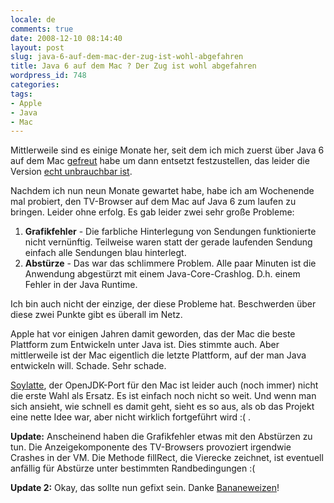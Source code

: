 ```yaml
---
locale: de
comments: true
date: 2008-12-10 08:14:40
layout: post
slug: java-6-auf-dem-mac-der-zug-ist-wohl-abgefahren
title: Java 6 auf dem Mac ? Der Zug ist wohl abgefahren
wordpress_id: 748
categories:
tags:
- Apple
- Java
- Mac
---
```


Mittlerweile sind es einige Monate her, seit dem ich mich zuerst über Java 6
auf dem Mac [gefreut](http://blog.wannawork.de/2008/04/30/na-endlich-java-6-fuer-mac/) 
habe um dann entsetzt festzustellen, das leider die Version 
[echt unbrauchbar ist](http://blog.wannawork.de/2008/05/01/java-6-on-mac-worst-release-ever/).

Nachdem ich nun neun Monate gewartet habe, habe ich am Wochenende mal probiert,
den TV-Browser auf dem Mac auf Java 6 zum laufen zu bringen. Leider ohne
erfolg. Es gab leider zwei sehr große Probleme:

  1. **Grafikfehler** - Die farbliche Hinterlegung von Sendungen funktionierte
     nicht vernünftig. Teilweise waren statt der gerade laufenden Sendung
     einfach alle Sendungen blau hinterlegt.
  2. **Abstürze** - Das war das schlimmere Problem. Alle paar Minuten ist die
     Anwendung abgestürzt mit einem Java-Core-Crashlog. D.h. einem Fehler in
     der Java Runtime.

Ich bin auch nicht der einzige, der diese Probleme hat. Beschwerden über diese
zwei Punkte gibt es überall im Netz.

Apple hat vor einigen Jahren damit geworden, das der Mac die beste Plattform
zum Entwickeln unter Java ist. Dies stimmte auch. Aber mittlerweile ist der Mac
eigentlich die letzte Plattform, auf der man Java entwickeln will. Schade. Sehr
schade.

[Soylatte](http://landonf.bikemonkey.org/static/soylatte/), der OpenJDK-Port
für den Mac ist leider auch (noch immer) nicht die erste Wahl als Ersatz. Es
ist einfach noch nicht so weit. Und wenn man sich ansieht, wie schnell es damit
geht, sieht es so aus, als ob das Projekt eine nette Idee war, aber nicht
wirklich fortgeführt wird :( .

**Update:** Anscheinend haben die Grafikfehler etwas mit den Abstürzen zu tun.
Die Anzeigekomponente des TV-Browsers provoziert irgendwie Crashes in der VM.
Die Methode fillRect, die Vierecke zeichnet, ist eventuell anfällig für
Abstürze unter bestimmten Randbedingungen :(

**Update 2:** Okay, das sollte nun gefixt sein. Danke
[Bananeweizen](http://www.ohloh.net/accounts/Bananeweizen)!
